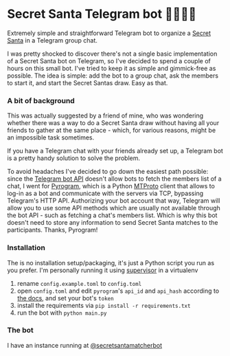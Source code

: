 # Secret Santa Telegram bot 🤫🎅🏼🎁

Extremely simple and straightforward Telegram bot to organize a [Secret Santa](http://secret-santa.urbanup.com/4845681) in a Telegram group chat.

I was pretty shocked to discover there's not a single basic implementation of a Secret Santa bot on Telegram, so I've decided to spend a couple of hours on this small bot. I've tried to keep it as simple and gimmick-free as possible. The idea is simple: add the bot to a group chat, ask the members to start it, and start the Secret Santas draw. Easy as that.

### A bit of background

This was actually suggested by a friend of mine, who was wondering whether there was a way to do a Secret Santa draw without having all your friends to gather at the same place - which, for various reasons, might be an impossible task sometimes.

If you have a Telegram chat with your friends already set up, a Telegram bot is a pretty handy solution to solve the problem.

To avoid headaches I've decided to go down the easiest path possible: since the [Telegram bot API](https://core.telegram.org/bots/api) doesn't allow bots to fetch the members list of a chat, I went for [Pyrogram](https://docs.pyrogram.org/), which is a Python [MTProto](https://core.telegram.org/mtproto) client that allows to log-in as a bot and communicate with the servers via TCP, bypassing Telegram's HTTP API. Authorizing your bot account that way, Telegram will allow you to use some API methods which are usually not available through the bot API - such as fetching a chat's members list. Which is why this bot doesn't need to store any information to send Secret Santa matches to the participants. Thanks, Pyrogram!

### Installation

The is no installation setup/packaging, it's just a Python script you run as you prefer. I'm personally running it using [supervisor](http://supervisord.org) in a virtualenv

1. rename `config.example.toml` to `config.toml`
2. open `config.toml` and edit `pyrogram`'s `api_id` and `api_hash` according to [the docs](https://docs.pyrogram.org/intro/quickstart#get-pyrogram-real-fast), and set your bot's `token`
3. install the requirements via `pip install -r requirements.txt`
4. run the bot with `python main.py`

### The bot

I have an instance running at [@secretsantamatcherbot](https://t.me/secretsantamatcherbot)
